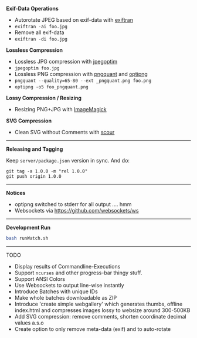 
**Exif-Data Operations**

 * Autorotate JPEG based on exif-data with [exiftran](http://manpages.ubuntu.com/manpages/zesty/man1/exiftran.1.html)
  * `exiftran -ai foo.jpg`
 * Remove all exif-data  
  * `exiftran -di foo.jpg`

**Lossless Compression**

 * Lossless JPG compression with [jpegoptim](https://github.com/tjko/jpegoptim)
  * `jpegoptim foo.jpg`
 * Lossless PNG compression with [pngquant](https://pngquant.org/) and [optipng](https://de.wikipedia.org/wiki/OptiPNG)
  * `pngquant --quality=65-80 --ext _pngquant.png foo.png`
  * `optipng -o5 foo_pngquant.png`

**Lossy Compression / Resizing**

 * Resizing PNG+JPG with [ImageMagick](https://de.wikipedia.org/wiki/ImageMagick)

**SVG Compression**

 * Clean SVG without Comments with [scour](https://github.com/scour-project/scour)

----

**Releasing and Tagging**

Keep `server/package.json` version in sync. And do:

```
git tag -a 1.0.0 -m "rel 1.0.0"
git push origin 1.0.0
```

----

**Notices**

 * optipng switched to stderr for all output .... hmm
 * Websockets via https://github.com/websockets/ws
 
 
---
 
**Development Run**

```bash
bash runWatch.sh
```

---

TODO

 * Display results of Commandline-Executions
  * Support `ncurses` and other progress-bar thingy stuff.
  * Support ANSI Colors
  * Use Websockets to output line-wise instantly 
 * Introduce Batches with unique IDs
 * Make whole batches downloadable as ZIP
 * Introduce 'create simple webgallery' which generates thumbs, offline index.html and compresses images lossy to websize around 300-500KB
 * Add SVG compression: remove comments, shorten coordinate decimal values a.s.o
 * Create option to only remove meta-data (exif) and to auto-rotate